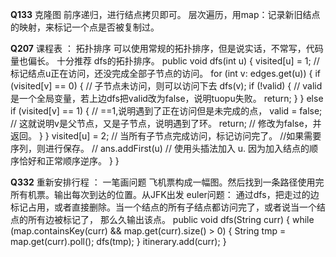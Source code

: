 **Q133**     克隆图
             前序递归，进行结点拷贝即可。
             层次遍历，用map：记录新旧结点的映射，来标记一个点是否被复制过。


**Q207**     课程表  ： 拓扑排序
             可以使用常规的拓扑排序，但是说实话，不常写，代码量也偏长。  十分推荐 dfs的拓扑排序。
                public void dfs(int u) {
                    visited[u] = 1;  // 标记结点u正在访问，还没完成全部子节点的访问。
                    for (int v: edges.get(u)) {
                        if (visited[v] == 0) {  // 子节点未访问，则可以访问下去
                            dfs(v);
                            if (!valid) {  // valid是一个全局变量，若上边dfs把valid改为false，说明tuopu失败。
                                return;
                            }
                        } else if (visited[v] == 1) { // ==1,说明遇到了正在访问但是未完成的点，
                            valid = false;            // 这就说明v是父节点，又是子节点，说明遇到了环。
                            return;                     // 修改为false，并返回。
                        }
                    }
                    visited[u] = 2;  // 当所有子节点完成访问，标记访问完了。
                    //如果需要序列，则进行保存。
                   //  ans.addFirst(u) // 使用头插法加入 u. 因为加入结点的顺序恰好和正常顺序逆序。
                    }
                }
                
**Q332**     重新安排行程  ： 一笔画问题  飞机票构成一幅图。然后找到一条路径使用完所有机票。输出每次到达的位置。从JFK出发
             euler问题： 通过dfs，把走过的边标记占用，或者直接删除。当一个结点的所有子结点都访问完了，或者说当一个结点的所有边被标记了，
             那么久输出该点。
                public void dfs(String curr) {
                    while (map.containsKey(curr) && map.get(curr).size() > 0) {
                        String tmp = map.get(curr).poll();
                        dfs(tmp);
                    }
                    itinerary.add(curr);
                }
